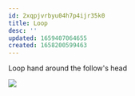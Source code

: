 ```yaml
---
id: 2xqpjvrbyu04h7p4ijr35k0
title: Loop
desc: ''
updated: 1659407064655
created: 1658200599463
---
```


Loop hand around the follow's head

![](https://ik.imagekit.io/s9fua8eoi/Mouse_Highlight_Overlay_csFetTJ0O.png?ik-sdk-version=javascript-1.4.3&updatedAt=1658200657541)